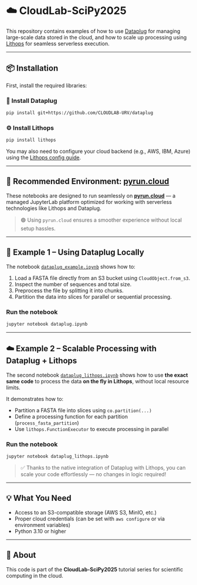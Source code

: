 # ☁️ CloudLab-SciPy2025

This repository contains examples of how to use [Dataplug](https://github.com/CLOUDLAB-URV/dataplug) for managing large-scale data stored in the cloud, and how to scale up processing using [Lithops](https://github.com/lithops-cloud/lithops) for seamless serverless execution.

---

## 📦 Installation

First, install the required libraries:

### 🔌 Install Dataplug

```bash
pip install git+https://github.com/CLOUDLAB-URV/dataplug
```

### ⚙️ Install Lithops

```bash
pip install lithops
```

You may also need to configure your cloud backend (e.g., AWS, IBM, Azure) using the [Lithops config guide](https://github.com/lithops-cloud/lithops#configuration).

---

## 🧪 Recommended Environment: [pyrun.cloud](https://pyrun.cloud)

These notebooks are designed to run seamlessly on **[pyrun.cloud](https://pyrun.cloud)** — a managed JupyterLab platform optimized for working with serverless technologies like Lithops and Dataplug.

> 🟢 Using `pyrun.cloud` ensures a smoother experience without local setup hassles.

---

## 📁 Example 1 – Using Dataplug Locally

The notebook [`dataplug_example.ipynb`](dataplug:example.ipynb) shows how to:

1. Load a FASTA file directly from an S3 bucket using `CloudObject.from_s3`.
2. Inspect the number of sequences and total size.
3. Preprocess the file by splitting it into chunks.
4. Partition the data into slices for parallel or sequential processing.

### Run the notebook

```bash
jupyter notebook dataplug.ipynb
```

---

## ☁️ Example 2 – Scalable Processing with Dataplug + Lithops

The second notebook [`dataplug_lithops.ipynb`](dataplug_lithops:example.ipynb) shows how to use **the exact same code** to process the data **on the fly in Lithops**, without local resource limits.

It demonstrates how to:

- Partition a FASTA file into slices using `co.partition(...)`
- Define a processing function for each partition (`process_fasta_partition`)
- Use `lithops.FunctionExecutor` to execute processing in parallel

### Run the notebook

```bash
jupyter notebook dataplug_lithops.ipynb
```

> ✅ Thanks to the native integration of Dataplug with Lithops, you can scale your code effortlessly — no changes in logic required!

---

## 💡 What You Need

- Access to an S3-compatible storage (AWS S3, MinIO, etc.)
- Proper cloud credentials (can be set with `aws configure` or via environment variables)
- Python 3.10 or higher

---

## 📣 About

This code is part of the **CloudLab-SciPy2025** tutorial series for scientific computing in the cloud.
